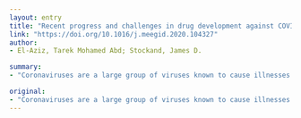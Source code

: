 ```yaml
---
layout: entry
title: "Recent progress and challenges in drug development against COVID-19 coronavirus (SARS-CoV-2) - an update on the status"
link: "https://doi.org/10.1016/j.meegid.2020.104327"
author:
- El-Aziz, Tarek Mohamed Abd; Stockand, James D.

summary:
- "Coronaviruses are a large group of viruses known to cause illnesses that vary between the common cold and more severe diseases. The virus is now known as the severe acute respiratory syndrome coronavirus 2 (SARS-CoV-2) The virus represents a new strain that has not been previously identified in humans. Currently, no specific medication is recommended to treat COVID-19 patients. However, governments and pharmaceutical companies are struggling to quickly find an effective drug to defeat the virus."

original:
- "Coronaviruses are a large group of viruses known to cause illnesses that vary between the common cold and more severe diseases to include severe acute respiratory syndrome (SARS) and Middle East respiratory syndrome (MERS). A novel coronavirus was identified in December 2019 in Wuhan city, Hubei province, China. This virus represents a new strain that has not been previously identified in humans. The virus is now known as the severe acute respiratory syndrome coronavirus 2 (SARS-CoV-2) and the resulting disease is called coronavirus disease 2019 (COVID-19). The World Health Organization (WHO) declared the novel coronavirus outbreak a global pandemic in March 2020. Despite rigorous global containment and quarantine efforts, the incidence of COVID-19 continues to rise, with more than 1,948,617 laboratory-confirmed cases and over 121,846 deaths worldwide. Currently, no specific medication is recommended to treat COVID-19 patients. However, governments and pharmaceutical companies are struggling to quickly find an effective drug to defeat the coronavirus. In the current review, we summarize the existing state of knowledge about COVID-19, available medications, and treatment options. Favilavir is an antiviral drug that is approved in Japan for common influenza treatment and is now approved to treat symptoms of COVID-19 in China. Moreover, Chloroquine and hydroxychloroquine, drugs used to treat malaria and arthritis, respectively, were recommended by the National Health Commission of the People's Republic of China for treatment of COVID-19. Presently, chloroquine and hydroxychloroquine are under investigation by the US Food and Drug Administration (FDA) as a treatment for COVID-19. The first COVID-19 vaccine is not expected to be ready for clinical trials before the end of the year."
---
```


